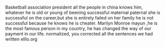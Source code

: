 Basketball association president
all the people in china knows him,
whatever he is old or young
of beening successful
maternal
paternal
she is successful on the career,but she is entirely failed on her family
he is not successful because he knows he is cheater.
Marilyn Monroe
mayun ,he is the most famous person in my country, 
he has changed the way of our payment in  our life.
normalized, 
you corrected all the sentences we had written 
elllo.org